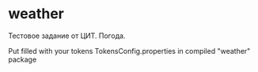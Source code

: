 # weather
Тестовое задание от ЦИТ. Погода.

Put filled with your tokens TokensConfig.properties in compiled "weather" package
